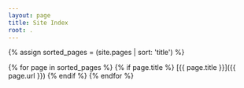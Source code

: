 ```yaml
---
layout: page
title: Site Index
root: .
---
```


{% assign sorted_pages = (site.pages | sort: 'title') %}

{% for page in sorted_pages %}
 {% if page.title %}
  [{{ page.title }}]({{ page.url }})
 {% endif %}
{% endfor %}

